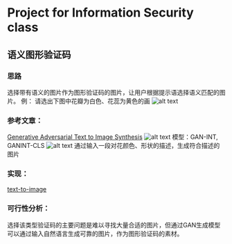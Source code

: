 Project for Information Security class
========================================

语义图形验证码
-------------

### 思路
选择带有语义的图片作为图形验证码的图片，让用户根据提示语选择语义匹配的图片。
例：
请选出下图中花瓣为白色、花蕊为黄色的画
![alt text](https://github.com/hyqPKU/secure/edit/master/captcha.PNG)

### 参考文章：
[Generative Adversarial Text to Image Synthesis](https://arxiv.org/abs/1605.05396)
![alt text](https://github.com/hyqPKU/secure/edit/master/paper_result.PNG)
模型：GAN-INT, GANINT-CLS
![alt text](https://github.com/hyqPKU/secure/edit/master/paper_model.PNG)
通过输入一段对花颜色、形状的描述，生成符合描述的图片

### 实现：
[text-to-image](https://github.com/paarthneekhara/text-to-image)

### 可行性分析：
选择该类型验证码的主要问题是难以寻找大量合适的图片，但通过GAN生成模型可以通过输入自然语言生成可靠的图片，作为图形验证码的素材。
